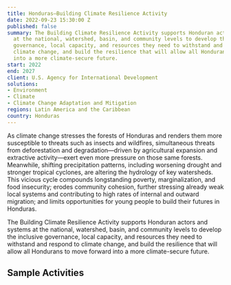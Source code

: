 ```yaml
---
title: Honduras—Building Climate Resilience Activity
date: 2022-09-23 15:30:00 Z
published: false
summary: The Building Climate Resilience Activity supports Honduran actors and systems
  at the national, watershed, basin, and community levels to develop the inclusive
  governance, local capacity, and resources they need to withstand and respond to
  climate change, and build the resilience that will allow all Hondurans to move forward
  into a more climate-secure future.
start: 2022
end: 2027
client: U.S. Agency for International Development
solutions:
- Environment
- Climate
- Climate Change Adaptation and Mitigation
regions: Latin America and the Caribbean
country: Honduras
---
```


As climate change stresses the forests of Honduras and renders them more susceptible to threats such as insects and wildfires, simultaneous threats from deforestation and degradation—driven by agricultural expansion and extractive activity—exert even more pressure on those same forests. Meanwhile, shifting precipitation patterns, including worsening drought and stronger tropical cyclones, are altering the hydrology of key watersheds. This vicious cycle compounds longstanding poverty, marginalization, and food insecurity; erodes community cohesion, further stressing already weak local systems and contributing to high rates of internal and outward migration; and limits opportunities for young people to build their futures in Honduras.
 
The Building Climate Resilience Activity supports Honduran actors and systems at the national, watershed, basin, and community levels to develop the inclusive governance, local capacity, and resources they need to withstand and respond to climate change, and build the resilience that will allow all Hondurans to move forward into a more climate-secure future.
  
## Sample Activities 
 
 